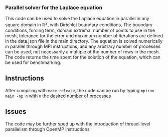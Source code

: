 ### Parallel solver for the Laplace equation

This code can be used to solve the Laplace equation in parallel in any square domain in $\mathbb{R}^2$, with Dirichlet boundary conditions. The boundary conditions,
forcing term, domain extrema, number of points to use in the mesh, tolerance for the error and maximum number of iterations are defined in the data.json file in the main directory.
The equation is solved numerically in parallel through MPI instructions, and any arbitrary number of processes can be used, not necessarily a multiple of the number of rows in the mesh.
The code returns the time spent for the solution of the equation, which can be used for benchmarking. 

## Instructions

After compiling with `make release`, the code can be run by typing `mpirun main -np n` with `n` the desired number of processes

## Issues

The code may be further sped up with the introduction of thread-level parallelism through OpenMP instructions
